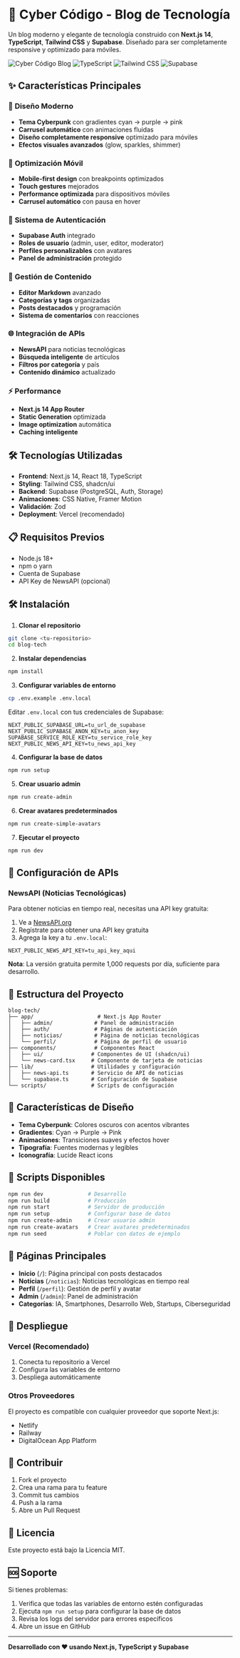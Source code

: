 # 🚀 Cyber Código - Blog de Tecnología

Un blog moderno y elegante de tecnología construido con **Next.js 14**, **TypeScript**, **Tailwind CSS** y **Supabase**. Diseñado para ser completamente responsive y optimizado para móviles.

![Cyber Código Blog](https://img.shields.io/badge/Next.js-14-black?style=for-the-badge&logo=next.js)
![TypeScript](https://img.shields.io/badge/TypeScript-5.0-blue?style=for-the-badge&logo=typescript)
![Tailwind CSS](https://img.shields.io/badge/Tailwind_CSS-3.3-38B2AC?style=for-the-badge&logo=tailwind-css)
![Supabase](https://img.shields.io/badge/Supabase-2.0-3ECF8E?style=for-the-badge&logo=supabase)

## ✨ Características Principales

### 🎨 **Diseño Moderno**
- **Tema Cyberpunk** con gradientes cyan → purple → pink
- **Carrusel automático** con animaciones fluidas
- **Diseño completamente responsive** optimizado para móviles
- **Efectos visuales avanzados** (glow, sparkles, shimmer)

### 📱 **Optimización Móvil**
- **Mobile-first design** con breakpoints optimizados
- **Touch gestures** mejorados
- **Performance optimizada** para dispositivos móviles
- **Carrusel automático** con pausa en hover

### 🔐 **Sistema de Autenticación**
- **Supabase Auth** integrado
- **Roles de usuario** (admin, user, editor, moderator)
- **Perfiles personalizables** con avatares
- **Panel de administración** protegido

### 📝 **Gestión de Contenido**
- **Editor Markdown** avanzado
- **Categorías y tags** organizadas
- **Posts destacados** y programación
- **Sistema de comentarios** con reacciones

### 🌐 **Integración de APIs**
- **NewsAPI** para noticias tecnológicas
- **Búsqueda inteligente** de artículos
- **Filtros por categoría** y país
- **Contenido dinámico** actualizado

### ⚡ **Performance**
- **Next.js 14 App Router**
- **Static Generation** optimizada
- **Image optimization** automática
- **Caching inteligente**

## 🛠️ Tecnologías Utilizadas

- **Frontend**: Next.js 14, React 18, TypeScript
- **Styling**: Tailwind CSS, shadcn/ui
- **Backend**: Supabase (PostgreSQL, Auth, Storage)
- **Animaciones**: CSS Native, Framer Motion
- **Validación**: Zod
- **Deployment**: Vercel (recomendado)

## 📋 Requisitos Previos

- Node.js 18+ 
- npm o yarn
- Cuenta de Supabase
- API Key de NewsAPI (opcional)

## 🛠️ Instalación

1. **Clonar el repositorio**
```bash
git clone <tu-repositorio>
cd blog-tech
```

2. **Instalar dependencias**
```bash
npm install
```

3. **Configurar variables de entorno**
```bash
cp .env.example .env.local
```

Editar `.env.local` con tus credenciales de Supabase:
```env
NEXT_PUBLIC_SUPABASE_URL=tu_url_de_supabase
NEXT_PUBLIC_SUPABASE_ANON_KEY=tu_anon_key
SUPABASE_SERVICE_ROLE_KEY=tu_service_role_key
NEXT_PUBLIC_NEWS_API_KEY=tu_news_api_key
```

4. **Configurar la base de datos**
```bash
npm run setup
```

5. **Crear usuario admin**
```bash
npm run create-admin
```

6. **Crear avatares predeterminados**
```bash
npm run create-simple-avatars
```

7. **Ejecutar el proyecto**
```bash
npm run dev
```

## 🔑 Configuración de APIs

### NewsAPI (Noticias Tecnológicas)

Para obtener noticias en tiempo real, necesitas una API key gratuita:

1. Ve a [NewsAPI.org](https://newsapi.org/)
2. Regístrate para obtener una API key gratuita
3. Agrega la key a tu `.env.local`:
```env
NEXT_PUBLIC_NEWS_API_KEY=tu_api_key_aqui
```

**Nota**: La versión gratuita permite 1,000 requests por día, suficiente para desarrollo.

## 📁 Estructura del Proyecto

```
blog-tech/
├── app/                    # Next.js App Router
│   ├── admin/             # Panel de administración
│   ├── auth/              # Páginas de autenticación
│   ├── noticias/          # Página de noticias tecnológicas
│   └── perfil/            # Página de perfil de usuario
├── components/            # Componentes React
│   ├── ui/               # Componentes de UI (shadcn/ui)
│   └── news-card.tsx     # Componente de tarjeta de noticias
├── lib/                  # Utilidades y configuración
│   ├── news-api.ts       # Servicio de API de noticias
│   └── supabase.ts       # Configuración de Supabase
└── scripts/              # Scripts de configuración
```

## 🎨 Características de Diseño

- **Tema Cyberpunk**: Colores oscuros con acentos vibrantes
- **Gradientes**: Cyan → Purple → Pink
- **Animaciones**: Transiciones suaves y efectos hover
- **Tipografía**: Fuentes modernas y legibles
- **Iconografía**: Lucide React icons

## 🔧 Scripts Disponibles

```bash
npm run dev              # Desarrollo
npm run build            # Producción
npm run start            # Servidor de producción
npm run setup            # Configurar base de datos
npm run create-admin     # Crear usuario admin
npm run create-avatars   # Crear avatares predeterminados
npm run seed             # Poblar con datos de ejemplo
```

## 📱 Páginas Principales

- **Inicio** (`/`): Página principal con posts destacados
- **Noticias** (`/noticias`): Noticias tecnológicas en tiempo real
- **Perfil** (`/perfil`): Gestión de perfil y avatar
- **Admin** (`/admin`): Panel de administración
- **Categorías**: IA, Smartphones, Desarrollo Web, Startups, Ciberseguridad

## 🚀 Despliegue

### Vercel (Recomendado)

1. Conecta tu repositorio a Vercel
2. Configura las variables de entorno
3. Despliega automáticamente

### Otros Proveedores

El proyecto es compatible con cualquier proveedor que soporte Next.js:
- Netlify
- Railway
- DigitalOcean App Platform

## 🤝 Contribuir

1. Fork el proyecto
2. Crea una rama para tu feature
3. Commit tus cambios
4. Push a la rama
5. Abre un Pull Request

## 📄 Licencia

Este proyecto está bajo la Licencia MIT.

## 🆘 Soporte

Si tienes problemas:

1. Verifica que todas las variables de entorno estén configuradas
2. Ejecuta `npm run setup` para configurar la base de datos
3. Revisa los logs del servidor para errores específicos
4. Abre un issue en GitHub

---

**Desarrollado con ❤️ usando Next.js, TypeScript y Supabase**